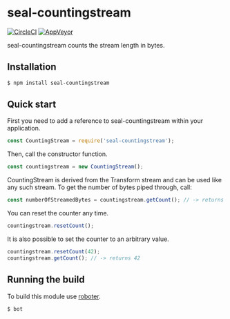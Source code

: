 # seal-countingstream

[![CircleCI](https://circleci.com/gh/sealsystems/seal-countingstream.svg?style=svg)](https://circleci.com/gh/sealsystems/seal-countingstream)
[![AppVeyor](https://ci.appveyor.com/api/projects/status/abqaq6i5benu5p00?svg=true)](https://ci.appveyor.com/project/Plossys/seal-countingstream)

seal-countingstream counts the stream length in bytes.

## Installation

```bash
$ npm install seal-countingstream
```

## Quick start

First you need to add a reference to seal-countingstream within your application.

```javascript
const CountingStream = require('seal-countingstream');
```

Then, call the constructor function.

```javascript
const countingstream = new CountingStream();
```

CountingStream is derived from the Transform stream and can be used like any such stream. To get the number of bytes piped through, call:

```javascript
const numberOfStreamedBytes = countingstream.getCount(); // -> returns the number of bytes streamed so far
```

You can reset the counter any time.

```javascript
countingstream.resetCount();
```

It is also possible to set the counter to an arbitrary value.

```javascript
countingstream.resetCount(42);
countingstream.getCount(); // -> returns 42
```

## Running the build

To build this module use [roboter](https://www.npmjs.com/package/roboter).

```bash
$ bot
```
